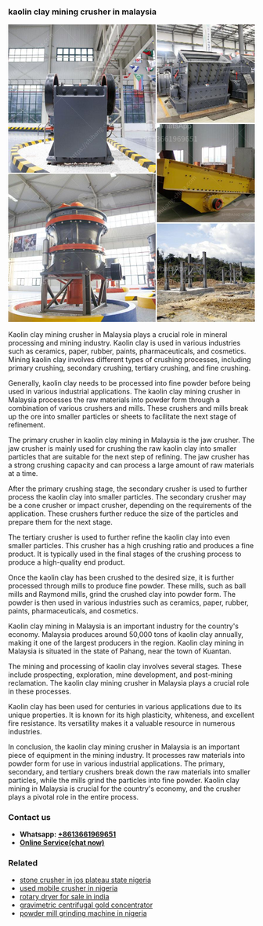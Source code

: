 <h3>kaolin clay mining crusher in malaysia</h3><img src='1703042124.jpg' alt=''><p>Kaolin clay mining crusher in Malaysia plays a crucial role in mineral processing and mining industry. Kaolin clay is used in various industries such as ceramics, paper, rubber, paints, pharmaceuticals, and cosmetics. Mining kaolin clay involves different types of crushing processes, including primary crushing, secondary crushing, tertiary crushing, and fine crushing.</p><p>Generally, kaolin clay needs to be processed into fine powder before being used in various industrial applications. The kaolin clay mining crusher in Malaysia processes the raw materials into powder form through a combination of various crushers and mills. These crushers and mills break up the ore into smaller particles or sheets to facilitate the next stage of refinement.</p><p>The primary crusher in kaolin clay mining in Malaysia is the jaw crusher. The jaw crusher is mainly used for crushing the raw kaolin clay into smaller particles that are suitable for the next step of refining. The jaw crusher has a strong crushing capacity and can process a large amount of raw materials at a time.</p><p>After the primary crushing stage, the secondary crusher is used to further process the kaolin clay into smaller particles. The secondary crusher may be a cone crusher or impact crusher, depending on the requirements of the application. These crushers further reduce the size of the particles and prepare them for the next stage.</p><p>The tertiary crusher is used to further refine the kaolin clay into even smaller particles. This crusher has a high crushing ratio and produces a fine product. It is typically used in the final stages of the crushing process to produce a high-quality end product.</p><p>Once the kaolin clay has been crushed to the desired size, it is further processed through mills to produce fine powder. These mills, such as ball mills and Raymond mills, grind the crushed clay into powder form. The powder is then used in various industries such as ceramics, paper, rubber, paints, pharmaceuticals, and cosmetics.</p><p>Kaolin clay mining in Malaysia is an important industry for the country's economy. Malaysia produces around 50,000 tons of kaolin clay annually, making it one of the largest producers in the region. Kaolin clay mining in Malaysia is situated in the state of Pahang, near the town of Kuantan.</p><p>The mining and processing of kaolin clay involves several stages. These include prospecting, exploration, mine development, and post-mining reclamation. The kaolin clay mining crusher in Malaysia plays a crucial role in these processes.</p><p>Kaolin clay has been used for centuries in various applications due to its unique properties. It is known for its high plasticity, whiteness, and excellent fire resistance. Its versatility makes it a valuable resource in numerous industries.</p><p>In conclusion, the kaolin clay mining crusher in Malaysia is an important piece of equipment in the mining industry. It processes raw materials into powder form for use in various industrial applications. The primary, secondary, and tertiary crushers break down the raw materials into smaller particles, while the mills grind the particles into fine powder. Kaolin clay mining in Malaysia is crucial for the country's economy, and the crusher plays a pivotal role in the entire process.</p><h3>Contact us</h3><ul><li><strong>Whatsapp:&nbsp;<a href="https://wa.me/8613661969651">+8613661969651</a></strong></li><li><a href="https://swt.shibang-china.com/?git&amp;zhl&amp;kaolin clay mining crusher in malaysia"><strong>Online Service(chat now)</strong></a></li></ul><h3>Related</h3><ul><li><a href='stone crusher in jos plateau state nigeria.md'>stone crusher in jos plateau state nigeria</a></li><li><a href='used mobile crusher in nigeria.md'>used mobile crusher in nigeria</a></li><li><a href='rotary dryer for sale in india.md'>rotary dryer for sale in india</a></li><li><a href='gravimetric centrifugal gold concentrator.md'>gravimetric centrifugal gold concentrator</a></li><li><a href='powder mill grinding machine in nigeria.md'>powder mill grinding machine in nigeria</a></li></ul>